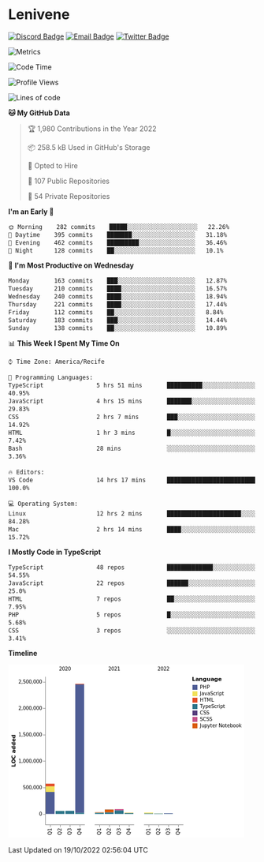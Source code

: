 # Lenivene

[![Discord Badge](https://img.shields.io/badge/-Lenivene%230715-black?style=flat-square&logo=Discord&logoColor=white)](http://discord.com/)
[![Email Badge](https://img.shields.io/badge/-lenivene@msn.com-black?style=flat-square&logo=Gmail&logoColor=white&link=mailto:lenivene@msn.com)](mailto:lenivene@msn.com)
[![Twitter Badge](https://img.shields.io/badge/-@enevinel-black?style=flat-square&logo=twitter&logoColor=white&link=https://twitter.com/enevinel)](https://twitter.com/enevinel)

<!-- https://github-readme-stats.vercel.app/api?username=lenivene&show_icons=true -->

<img src="https://metrics.lecoq.io/lenivene?template=classic&config.timezone=America%2FRecife" alt="Metrics" />

<!--START_SECTION:waka-->
![Code Time](http://img.shields.io/badge/Code%20Time-819%20hrs%2044%20mins-blue)

![Profile Views](http://img.shields.io/badge/Profile%20Views-0-blue)

![Lines of code](https://img.shields.io/badge/From%20Hello%20World%20I%27ve%20Written-3%20Million%20lines%20of%20code-blue)

**🐱 My GitHub Data** 

> 🏆 1,980 Contributions in the Year 2022
 > 
> 📦 258.5 kB Used in GitHub's Storage 
 > 
> 💼 Opted to Hire
 > 
> 📜 107 Public Repositories 
 > 
> 🔑 54 Private Repositories  
 > 
**I'm an Early 🐤** 

```text
🌞 Morning    282 commits    █████░░░░░░░░░░░░░░░░░░░░   22.26% 
🌆 Daytime    395 commits    ███████░░░░░░░░░░░░░░░░░░   31.18% 
🌃 Evening    462 commits    █████████░░░░░░░░░░░░░░░░   36.46% 
🌙 Night      128 commits    ██░░░░░░░░░░░░░░░░░░░░░░░   10.1%

```
📅 **I'm Most Productive on Wednesday** 

```text
Monday       163 commits    ███░░░░░░░░░░░░░░░░░░░░░░   12.87% 
Tuesday      210 commits    ████░░░░░░░░░░░░░░░░░░░░░   16.57% 
Wednesday    240 commits    ████░░░░░░░░░░░░░░░░░░░░░   18.94% 
Thursday     221 commits    ████░░░░░░░░░░░░░░░░░░░░░   17.44% 
Friday       112 commits    ██░░░░░░░░░░░░░░░░░░░░░░░   8.84% 
Saturday     183 commits    ███░░░░░░░░░░░░░░░░░░░░░░   14.44% 
Sunday       138 commits    ██░░░░░░░░░░░░░░░░░░░░░░░   10.89%

```


📊 **This Week I Spent My Time On** 

```text
⌚︎ Time Zone: America/Recife

💬 Programming Languages: 
TypeScript               5 hrs 51 mins       ██████████░░░░░░░░░░░░░░░   40.95% 
JavaScript               4 hrs 15 mins       ███████░░░░░░░░░░░░░░░░░░   29.83% 
CSS                      2 hrs 7 mins        ███░░░░░░░░░░░░░░░░░░░░░░   14.92% 
HTML                     1 hr 3 mins         █░░░░░░░░░░░░░░░░░░░░░░░░   7.42% 
Bash                     28 mins             ░░░░░░░░░░░░░░░░░░░░░░░░░   3.36%

🔥 Editors: 
VS Code                  14 hrs 17 mins      █████████████████████████   100.0%

💻 Operating System: 
Linux                    12 hrs 2 mins       █████████████████████░░░░   84.28% 
Mac                      2 hrs 14 mins       ████░░░░░░░░░░░░░░░░░░░░░   15.72%

```

**I Mostly Code in TypeScript** 

```text
TypeScript               48 repos            █████████████░░░░░░░░░░░░   54.55% 
JavaScript               22 repos            ██████░░░░░░░░░░░░░░░░░░░   25.0% 
HTML                     7 repos             ██░░░░░░░░░░░░░░░░░░░░░░░   7.95% 
PHP                      5 repos             █░░░░░░░░░░░░░░░░░░░░░░░░   5.68% 
CSS                      3 repos             ░░░░░░░░░░░░░░░░░░░░░░░░░   3.41%

```


**Timeline**

![Chart not found](https://raw.githubusercontent.com/lenivene/lenivene/master/charts/bar_graph.png) 


 Last Updated on 19/10/2022 02:56:04 UTC
<!--END_SECTION:waka-->
